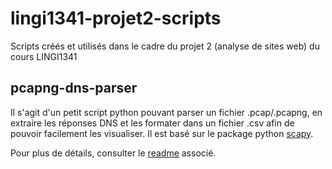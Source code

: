 # lingi1341-projet2-scripts
Scripts créés et utilisés dans le cadre du projet 2 (analyse de sites web) du cours LINGI1341

## pcapng-dns-parser
Il s'agit d'un petit script python pouvant parser un fichier .pcap/.pcapng, en extraire les réponses DNS et les formater dans un fichier .csv afin de pouvoir facilement les visualiser.
Il est basé sur le package python [scapy](http://scapy.readthedocs.io/en/latest/introduction.html).

Pour plus de détails, consulter le [readme](https://github.com/nrybowski/lingi1341-projet2-scripts/tree/master/pcapng-dns-parser) associé.

